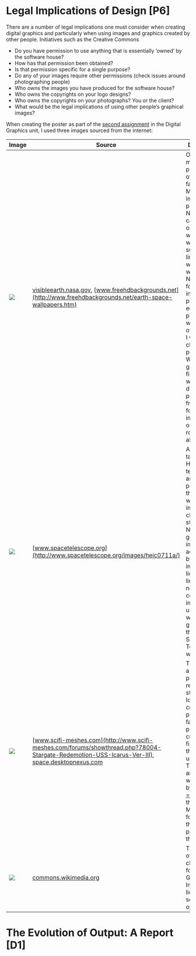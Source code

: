 # Legal Implications of Design [P6]

There are a number of legal implications one must consider when creating digital graphics and particularly when using images and graphics created by other people. Initiatives such as the Creative Commons

* Do you have permission to use anything that is essentially ‘owned’ by the software house?   
* How has that permission been obtained?
* Is that permission specific for a single purpose?
* Do any of your images require other permissions (check issues around photographing people)
* Who owns the images you have produced for the software house?
* Who owns the copyrights on your logo designs?
* Who owns the copyrights on your photographs? You or the client?
* What would be the legal implications of using other people’s graphical images?

When creating the poster as part of the [second assignment](/btec/30.2) in the Digital Graphics unit, I used three images sourced from the internet:

Image | Source | Description | License
-|-|-|-|
<img src="/btec/img/30.3.1.jpg"> | [visibleearth.nasa.gov](http://visibleearth.nasa.gov/view.php?id=57723), [www.freehdbackgrounds.net](http://www.freehdbackgrounds.net/earth-space-wallpapers.htm) |  One of the most iconic photographs of Earth, the famed Blue Marble image is property of NASA's. It can be found on the NASA website, as well as other such as the linked wallpaper website. NASA allows for use of its intellectual property for educational purposes, as well as others, which I would classify the poster as. Were the game not fictional, I would seek direct permission from NASA for the image's use, or find a royalty free alternative. | NASA's Earth Observatory, education purposes
<img src="/btec/img/30.3.2.jpg"> | [www.spacetelescope.org](http://www.spacetelescope.org/images/heic0711a/) | An image taken by the Hubble telescope and published on the ESA website. The image shows clusters of stars in the NGC 4449 galaxy. The image is accompanied by the ESA's image license, linked in the next table cell. The image is used fairly with credit given to the the ESA and Space Telescope website. | Creative Commons-based license, described [here](http://www.spacetelescope.org/copyright/).
<img src="/btec/img/30.3.3.jpg"> | [www.scifi-meshes.com](http://www.scifi-meshes.com/forums/showthread.php?78004-Stargate-Redemotion-USS-Icarus-Ver-III), [space.desktopnexus.com](http://space.desktopnexus.com/wallpaper/1689517/) | The image is a work-in-progress render of the starship Icarus, created as part of a fan-driven project to create a shot film based in the Stargate universe. The model and render were created by user [-=sAs=-](http://www.scifi-meshes.com/forums/member.php?5280-sAs) on the Sci-Fi Meshes forum. The thread link is provided to the left. | Image used under fair use policy. Permission would be sought in a real commercial environment.
<img src="/btec/img/30.3.4.jpg"> | [commons.wikimedia.org](http://commons.wikimedia.org/wiki/File%3ACumulus_clouds_21072012_%281%29.jpg) | The image is of cumulus clouds, found using Google Images' license search option. | By Joydeep (Own work) [[CC BY-SA 3.0](http://creativecommons.org/licenses/by-sa/3.0)], [via Wikimedia Commons](http://commons.wikimedia.org/wiki/File%3ACumulus_clouds_21072012_%281%29.jpg).

# The Evolution of Output: A Report [D1]
